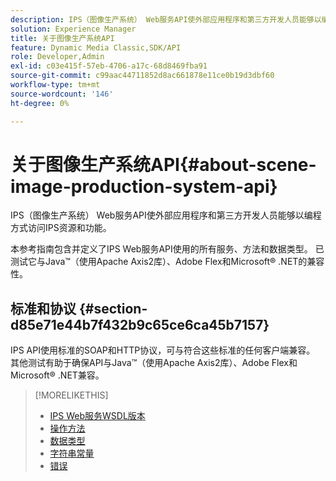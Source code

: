 ```yaml
---
description: IPS（图像生产系统） Web服务API使外部应用程序和第三方开发人员能够以编程方式访问IPS资源和功能。
solution: Experience Manager
title: 关于图像生产系统API
feature: Dynamic Media Classic,SDK/API
role: Developer,Admin
exl-id: c03e415f-57eb-4706-a17c-68d8469fba91
source-git-commit: c99aac44711852d8ac661878e11ce0b19d3dbf60
workflow-type: tm+mt
source-wordcount: '146'
ht-degree: 0%

---
```


# 关于图像生产系统API{#about-scene-image-production-system-api}

IPS（图像生产系统） Web服务API使外部应用程序和第三方开发人员能够以编程方式访问IPS资源和功能。

本参考指南包含并定义了IPS Web服务API使用的所有服务、方法和数据类型。 已测试它与Java™（使用Apache Axis2库）、Adobe Flex和Microsoft® .NET的兼容性。

## 标准和协议 {#section-d85e71e44b7f432b9c65ce6ca45b7157}

IPS API使用标准的SOAP和HTTP协议，可与符合这些标准的任何客户端兼容。 其他测试有助于确保API与Java™（使用Apache Axis2库）、Adobe Flex和Microsoft® .NET兼容。

>[!MORELIKETHIS]
>
>* [IPS Web服务WSDL版本](c-wsdl-versions.md#concept-aff3e13f3b59486882260b5f2e962226)
>* [操作方法](operations/c-operations-intro/c-methods/c-methods.md)
>* [数据类型](types/c-data-types/c-data-types.md#concept-dcf2ce73ff334e22bc4c634e3a0a50a6)
>* [字符串常量](string-constants/c-string-constants/c-string-constants.md)
>* [错误](faults/c-faults/c-faults.md#concept-28c5e495f39443ecab05384d8cf8ab6b)
